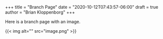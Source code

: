 +++
title = "Branch Page"
date = "2020-10-12T07:43:57-06:00"
draft = true
author = "Brian Kloppenborg"
+++

Here is a branch page with an image.

{{< img alt="" src="image.png" >}}
